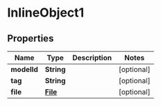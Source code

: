 

# InlineObject1

## Properties

Name | Type | Description | Notes
------------ | ------------- | ------------- | -------------
**modelId** | **String** |  |  [optional]
**tag** | **String** |  |  [optional]
**file** | [**File**](File.md) |  |  [optional]




